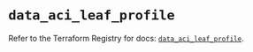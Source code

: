 # `data_aci_leaf_profile`

Refer to the Terraform Registry for docs: [`data_aci_leaf_profile`](https://registry.terraform.io/providers/ciscodevnet/aci/2.17.0/docs/data-sources/leaf_profile).

